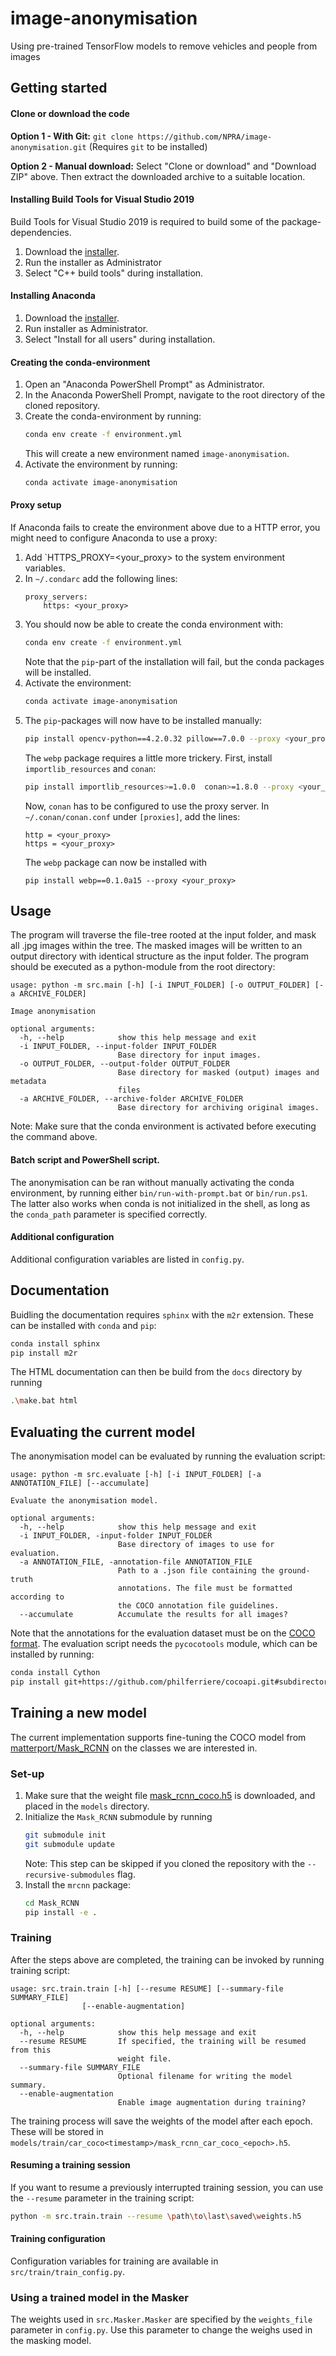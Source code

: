 # image-anonymisation
Using pre-trained TensorFlow models to remove vehicles and people from images

## Getting started
#### Clone or download the code

**Option 1 - With Git:** 
`git clone https://github.com/NPRA/image-anonymisation.git` (Requires `git` to be installed)

**Option 2 - Manual download:**
Select "Clone or download" and "Download ZIP" above. Then extract the downloaded archive to a suitable 
location.

#### Installing Build Tools for Visual Studio 2019
Build Tools for Visual Studio 2019 is required to build some of the package-dependencies. 
1. Download the [installer](https://visualstudio.microsoft.com/thank-you-downloading-visual-studio/?sku=BuildTools&rel=16). 
1. Run the installer as Administrator
1. Select "C++ build tools" during installation. 

#### Installing Anaconda
1. Download the [installer](https://www.anaconda.com/distribution/).
1. Run installer as Administrator.
1. Select "Install for all users" during installation.

#### Creating the conda-environment
1. Open an "Anaconda PowerShell Prompt" as Administrator.
1. In the Anaconda PowerShell Prompt, navigate to the root directory of the cloned repository.
1. Create the conda-environment by running: 
    ```Bash
    conda env create -f environment.yml
    ```
    This will create a new environment named `image-anonymisation`.
1. Activate the environment by running: 
    ```Bash
    conda activate image-anonymisation
    ```

#### Proxy setup
If Anaconda fails to create the environment above due to a HTTP error, you might need to configure Anaconda to use
a proxy:

1. Add `HTTPS_PROXY=<your_proxy> to the system environment variables.
2. In `~/.condarc` add the following lines:
    ```
    proxy_servers:
        https: <your_proxy>
    ```
3. You should now be able to create the conda environment with:
    ```Bash
    conda env create -f environment.yml
    ```
   Note that the `pip`-part of the installation will fail, but the conda packages will be installed.
4. Activate the environment:
    ```Bash
    conda activate image-anonymisation
    ```
5. The `pip`-packages will now have to be installed manually:
    ```Bash
    pip install opencv-python==4.2.0.32 pillow==7.0.0 --proxy <your_proxy>
    ```
    The `webp` package requires a little more trickery. First, install `importlib_resources` and `conan`:
    ```Bash
    pip install importlib_resources>=1.0.0  conan>=1.8.0 --proxy <your_proxy>
    ```
    Now, `conan` has to be configured to use the proxy server. In `~/.conan/conan.conf` under `[proxies]`, add the lines:
    ```
    http = <your_proxy>
    https = <your_proxy>  
    ```
    The `webp` package can now be installed with
    ```
    pip install webp==0.1.0a15 --proxy <your_proxy>
    ```
## Usage
The program will traverse the file-tree rooted at the input folder, and mask all .jpg images within the tree. The masked 
images will be written to an output directory with identical structure as the input folder. The program should be
executed as a python-module from the root directory:
```
usage: python -m src.main [-h] [-i INPUT_FOLDER] [-o OUTPUT_FOLDER] [-a ARCHIVE_FOLDER]

Image anonymisation

optional arguments:
  -h, --help            show this help message and exit
  -i INPUT_FOLDER, --input-folder INPUT_FOLDER
                        Base directory for input images.
  -o OUTPUT_FOLDER, --output-folder OUTPUT_FOLDER
                        Base directory for masked (output) images and metadata
                        files
  -a ARCHIVE_FOLDER, --archive-folder ARCHIVE_FOLDER
                        Base directory for archiving original images.
```
Note: Make sure that the conda environment is activated before executing the command above.

#### Batch script and PowerShell script.
The anonymisation can be ran without manually activating the conda environment, by running either `bin/run-with-prompt.bat` or `bin/run.ps1`.
The latter also works when conda is not initialized in the shell, as long as the `conda_path` parameter is specified correctly.

#### Additional configuration
Additional configuration variables are listed in `config.py`.

## Documentation
Buidling the documentation requires `sphinx` with the `m2r` extension. These can be installed with `conda` and `pip`:
```Bash
conda install sphinx
pip install m2r
``` 
The HTML documentation can then be build from the `docs` directory by running
```Bash
.\make.bat html
```

## Evaluating the current model
The anonymisation model can be evaluated by running the evaluation script:
```
usage: python -m src.evaluate [-h] [-i INPUT_FOLDER] [-a ANNOTATION_FILE] [--accumulate]

Evaluate the anonymisation model.

optional arguments:
  -h, --help            show this help message and exit
  -i INPUT_FOLDER, -input-folder INPUT_FOLDER
                        Base directory of images to use for evaluation.
  -a ANNOTATION_FILE, -annotation-file ANNOTATION_FILE
                        Path to a .json file containing the ground-truth
                        annotations. The file must be formatted according to
                        the COCO annotation file guidelines.
  --accumulate          Accumulate the results for all images?
```
Note that the annotations for the evaluation dataset must be on the [COCO format](http://cocodataset.org/#format-data).
The evaluation script needs the `pycocotools` module, which can be installed by running:
```Bash
conda install Cython
pip install git+https://github.com/philferriere/cocoapi.git#subdirectory=PythonAPI
```

## Training a new model
The current implementation supports fine-tuning the COCO model from [matterport/Mask_RCNN](https://github.com/matterport/Mask_RCNN) on the classes
we are interested in.

### Set-up
1. Make sure that the weight file [mask_rcnn_coco.h5](https://github.com/matterport/Mask_RCNN/releases/download/v2.0/mask_rcnn_coco.h5) is downloaded,
and placed in the `models` directory.
2. Initialize the `Mask_RCNN` submodule by running
    ```Bash
    git submodule init
    git submodule update
    ```
   Note: This step can be skipped if you cloned the repository with the `--recursive-submodules` flag.
3. Install the `mrcnn` package:
    ```Bash
    cd Mask_RCNN
    pip install -e .
    ```

### Training
After the steps above are completed, the training can be invoked by running training script:
```
usage: src.train.train [-h] [--resume RESUME] [--summary-file SUMMARY_FILE]
                [--enable-augmentation]

optional arguments:
  -h, --help            show this help message and exit
  --resume RESUME       If specified, the training will be resumed from this
                        weight file.
  --summary-file SUMMARY_FILE
                        Optional filename for writing the model summary.
  --enable-augmentation
                        Enable image augmentation during training?
```
The training process will save the weights of the model after each epoch. These will be stored in `models/train/car_coco<timestamp>/mask_rcnn_car_coco_<epoch>.h5`.

#### Resuming a training session
If you want to resume a previously interrupted training session, you can use the `--resume` parameter in the training script:
```Bash
python -m src.train.train --resume \path\to\last\saved\weights.h5
```

#### Training configuration
Configuration variables for training are available in `src/train/train_config.py`.

### Using a trained model in the Masker
The weights used in `src.Masker.Masker` are specified by the `weights_file` parameter in `config.py`.
Use this parameter to change the weighs used in the masking model.

